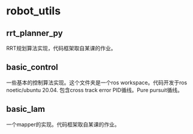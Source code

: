 # robot_utils

## rrt_planner_py
RRT规划算法实现，代码框架取自某课的作业。

## basic_control
一些基本的控制算法实现。这个文件夹是一个ros workspace。代码开发于ros noetic/ubuntu 20.04.
包含cross track error PID循线。Pure pursuit循线。

## basic_lam
一个mapper的实现。代码框架取自某课的作业。